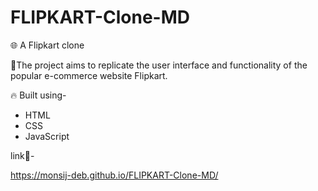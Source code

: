 # FLIPKART-Clone-MD


🌐 A Flipkart clone
 
🚀The project aims to replicate the user interface and functionality of the popular e-commerce website Flipkart.

🔥 Built using-

- HTML 
- CSS
- JavaScript

link🔗-

https://monsij-deb.github.io/FLIPKART-Clone-MD/
